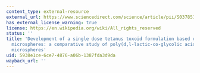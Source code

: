 ```yaml
---
content_type: external-resource
external_url: https://www.sciencedirect.com/science/article/pii/S0378517305000475?via%3Dihub
has_external_license_warning: true
license: https://en.wikipedia.org/wiki/All_rights_reserved
status: ''
title: 'Development of a single dose tetanus toxoid formulation based on polymeric
  microspheres: a comparative study of poly(d,l-lactic-co-glycolic acid) versus chitosan
  microspheres'
uid: 5938e1ce-6ce7-4876-a06b-1387fda3d9da
wayback_url: ''
---
```

